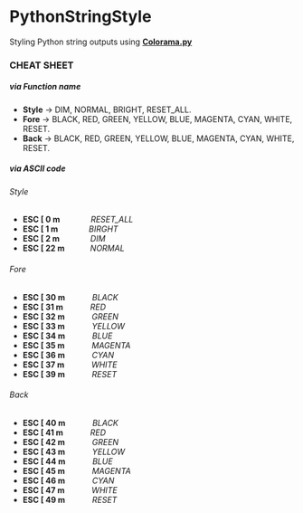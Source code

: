 # PythonStringStyle

Styling Python string outputs using [**Colorama.py**](https://pypi.org/project/colorama/)

### CHEAT SHEET

##### via Function name

- **Style** -> DIM, NORMAL, BRIGHT, RESET_ALL.
- **Fore** -> BLACK, RED, GREEN, YELLOW, BLUE, MAGENTA, CYAN, WHITE, RESET.
- **Back** -> BLACK, RED, GREEN, YELLOW, BLUE, MAGENTA, CYAN, WHITE, RESET.

##### via ASCII code
###### Style
- **ESC [ 0 m**&thinsp; &thinsp; &thinsp; &thinsp; &thinsp; &thinsp; &thinsp; &thinsp; &thinsp;*RESET_ALL*
- **ESC [ 1 m**&thinsp; &thinsp; &thinsp; &thinsp; &thinsp; &thinsp; &thinsp; &thinsp; &thinsp;*BIRGHT*
- **ESC [ 2 m**&thinsp; &thinsp; &thinsp; &thinsp; &thinsp; &thinsp; &thinsp; &thinsp; &thinsp;*DIM*
- **ESC [ 22 m**&thinsp; &thinsp; &thinsp; &thinsp; &thinsp; &thinsp; &thinsp; *NORMAL*
###### Fore
- **ESC [ 30 m**&thinsp; &thinsp; &thinsp; &thinsp; &thinsp; &thinsp; &thinsp; &thinsp;*BLACK*
- **ESC [ 31 m**&thinsp; &thinsp; &thinsp; &thinsp; &thinsp; &thinsp; &thinsp; &thinsp;*RED*
- **ESC [ 32 m**&thinsp; &thinsp; &thinsp; &thinsp; &thinsp; &thinsp; &thinsp; &thinsp;*GREEN*
- **ESC [ 33 m**&thinsp; &thinsp; &thinsp; &thinsp; &thinsp; &thinsp; &thinsp; &thinsp;*YELLOW*
- **ESC [ 34 m**&thinsp; &thinsp; &thinsp; &thinsp; &thinsp; &thinsp; &thinsp; &thinsp;*BLUE*
- **ESC [ 35 m**&thinsp; &thinsp; &thinsp; &thinsp; &thinsp; &thinsp; &thinsp; &thinsp;*MAGENTA*
- **ESC [ 36 m**&thinsp; &thinsp; &thinsp; &thinsp; &thinsp; &thinsp; &thinsp; &thinsp;*CYAN*
- **ESC [ 37 m**&thinsp; &thinsp; &thinsp; &thinsp; &thinsp; &thinsp; &thinsp; &thinsp;*WHITE*
- **ESC [ 39 m**&thinsp; &thinsp; &thinsp; &thinsp; &thinsp; &thinsp; &thinsp; &thinsp;*RESET*
###### Back
- **ESC [ 40 m**&thinsp; &thinsp; &thinsp; &thinsp; &thinsp; &thinsp; &thinsp; &thinsp;*BLACK*
- **ESC [ 41 m**&thinsp; &thinsp; &thinsp; &thinsp; &thinsp; &thinsp; &thinsp; &thinsp;*RED*
- **ESC [ 42 m**&thinsp; &thinsp; &thinsp; &thinsp; &thinsp; &thinsp; &thinsp; &thinsp;*GREEN*
- **ESC [ 43 m**&thinsp; &thinsp; &thinsp; &thinsp; &thinsp; &thinsp; &thinsp; &thinsp;*YELLOW*
- **ESC [ 44 m**&thinsp; &thinsp; &thinsp; &thinsp; &thinsp; &thinsp; &thinsp; &thinsp;*BLUE*
- **ESC [ 45 m**&thinsp; &thinsp; &thinsp; &thinsp; &thinsp; &thinsp; &thinsp; &thinsp;*MAGENTA*
- **ESC [ 46 m**&thinsp; &thinsp; &thinsp; &thinsp; &thinsp; &thinsp; &thinsp; &thinsp;*CYAN*
- **ESC [ 47 m**&thinsp; &thinsp; &thinsp; &thinsp; &thinsp; &thinsp; &thinsp; &thinsp;*WHITE*
- **ESC [ 49 m**&thinsp; &thinsp; &thinsp; &thinsp; &thinsp; &thinsp; &thinsp; &thinsp;*RESET*
